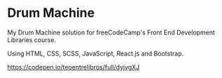 # Drum Machine
My Drum Machine solution for freeCodeCamp's Front End Development Libraries course.

Using HTML, CSS, SCSS, JavaScript, React.js and Bootstrap.

https://codepen.io/teoentrelibros/full/dyjvgXJ
